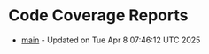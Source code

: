 # Code Coverage Reports
- [main](branches/main/index.html) - Updated on Tue Apr  8 07:46:12 UTC 2025
